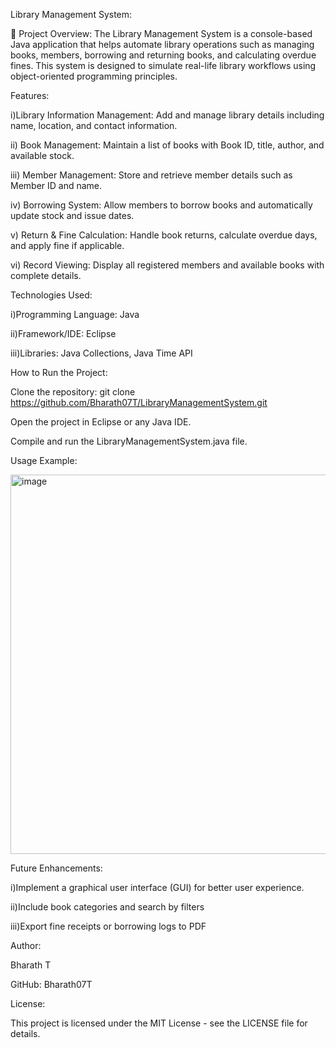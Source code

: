 Library Management System:
 
📌 Project Overview:
The Library Management System is a console-based Java application that helps automate library operations such as managing books, members, borrowing and returning books, and calculating overdue fines. This system is designed to simulate real-life library workflows using object-oriented programming principles.

Features:

i)Library Information Management: Add and manage library details including name, location, and contact information.

ii) Book Management: Maintain a list of books with Book ID, title, author, and available stock.

iii) Member Management: Store and retrieve member details such as Member ID and name.

iv) Borrowing System: Allow members to borrow books and automatically update stock and issue dates.

v) Return & Fine Calculation: Handle book returns, calculate overdue days, and apply fine if applicable.

vi) Record Viewing: Display all registered members and available books with complete details.


Technologies Used:

i)Programming Language: Java

ii)Framework/IDE: Eclipse

iii)Libraries: Java Collections, Java Time API


How to Run the Project:

Clone the repository:
git clone https://github.com/Bharath07T/LibraryManagementSystem.git

Open the project in Eclipse or any Java IDE.

Compile and run the LibraryManagementSystem.java file.


Usage Example:


<img width="1071" height="607" alt="image" src="https://github.com/user-attachments/assets/c74cebff-6ee9-4d18-a557-c1a5c5a08c09" />



Future Enhancements:

i)Implement a graphical user interface (GUI) for better user experience.

ii)Include book categories and search by filters

iii)Export fine receipts or borrowing logs to PDF


Author:

Bharath T

GitHub: Bharath07T


License:

This project is licensed under the MIT License - see the LICENSE file for details.


